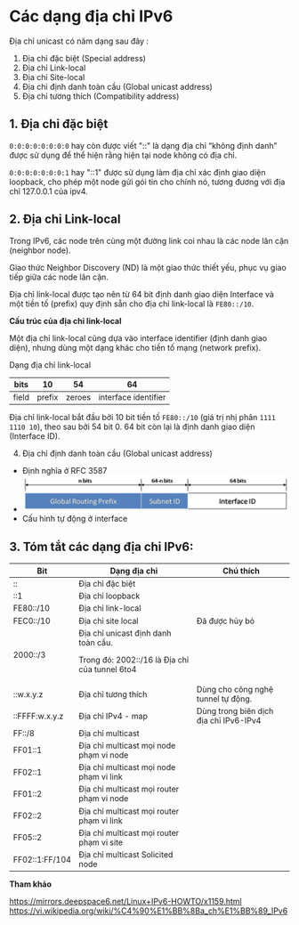 # Các dạng địa chỉ IPv6

Địa chỉ unicast có năm dạng sau đây :
1) Địa chỉ đặc biệt (Special address)
2) Địa chỉ Link-local
3) Địa chỉ Site-local
4) Địa chỉ định danh toàn cầu (Global unicast address)
5) Địa chỉ tương thích (Compatibility address)

## 1. Địa chỉ đặc biệt

`0:0:0:0:0:0:0:0` hay còn được viết "::" là dạng địa chỉ “không định danh” được sử dụng để thể hiện rằng hiện tại node không có địa chỉ.

`0:0:0:0:0:0:0:1` hay "::1" được sử dụng làm địa chỉ xác định giao diện loopback, cho phép một node gửi gói tin cho chính nó, tương đương với địa chỉ 127.0.0.1 của ipv4.

## 2. Địa chỉ Link-local

Trong IPv6, các node trên cùng một đường link coi nhau là các node lân cận (neighbor node).

Giao thức Neighbor Discovery (ND) là một giao thức thiết yếu, phục vụ giao tiếp giữa các node lân cận.

Địa chỉ link-local được tạo nên từ 64 bit định danh giao diện Interface và một tiền tố (prefix) quy định sẵn cho địa chỉ link-local là `FE80::/10`.

**Cấu trúc của địa chỉ link-local**

Một địa chỉ link-local cũng dựa vào interface identifier (định danh giao diện), nhưng dùng một dạng khác cho tiền tố mạng (network prefix).

Dạng địa chỉ link-local

|bits	| 10	| 54 |	64 |
|--|--|--|--|
|field	|prefix	|zeroes	|interface identifier|

Địa chỉ link-local bắt đầu bởi 10 bit tiền tố `FE80::/10` (giá trị nhị phân `1111 1110 10`), theo sau bởi 54 bit 0. 64 bit còn lại là định danh giao diện (Interface ID).

4) Địa chỉ định danh toàn cầu (Global unicast address)
- Định nghĩa ở RFC 3587
- ![](../images/unicast1.png)
- Cấu hình tự động ở interface

## 3. Tóm tắt các dạng địa chỉ IPv6:

|Bit | Dạng địa chỉ | Chú thích|
|---|---|---|
|:: | Địa chỉ đặc biệt | |
|::1 | Địa chỉ loopback | |
|FE80::/10 | Địa chỉ link-local | |
|FEC0::/10 | Địa chỉ site local | Đã được hủy bỏ |
|2000::/3 | Địa chỉ unicast định danh toàn cầu.<p>Trong đó: 2002::/16 là Địa chỉ của tunnel 6to4  |
|::w.x.y.z | Địa chỉ tương thích | Dùng cho công nghệ tunnel tự động.|
|::FFFF:w.x.y.z | Địa chỉ IPv4 - map | Dùng trong biên dịch địa chỉ IPv6-IPv4 |
|FF::/8 |Địa chỉ multicast ||
|FF01::1 |Địa chỉ multicast mọi node phạm vi node||
|FF02::1 |Địa chỉ multicast mọi node phạm vi link||
|FF01::2 |Địa chỉ multicast mọi router phạm vi node||
|FF02::2 |Địa chỉ multicast mọi router phạm vi link||
|FF05::2 |Địa chỉ multicast mọi router phạm vi site||
|FF02::1:FF/104 |Địa chỉ multicast Solicited node||


**Tham khảo**

https://mirrors.deepspace6.net/Linux+IPv6-HOWTO/x1159.html
https://vi.wikipedia.org/wiki/%C4%90%E1%BB%8Ba_ch%E1%BB%89_IPv6